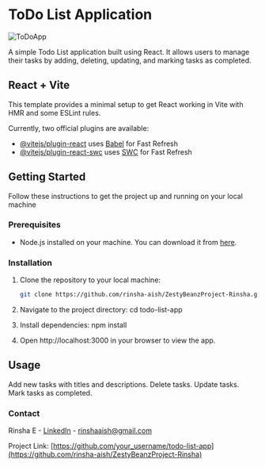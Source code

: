 # ToDo List Application
![ToDoApp](https://github.com/rinsha-aish/ZestyBeanzProject-Rinsha/assets/116577884/55629c50-42e2-42c1-9e1c-9b02f59b2a3f)

A simple Todo List application built using React. It allows users to manage their tasks by adding, deleting, updating, and marking tasks as completed.

## React + Vite

This template provides a minimal setup to get React working in Vite with HMR and some ESLint rules.

Currently, two official plugins are available:

- [@vitejs/plugin-react](https://github.com/vitejs/vite-plugin-react/blob/main/packages/plugin-react/README.md) uses [Babel](https://babeljs.io/) for Fast Refresh
- [@vitejs/plugin-react-swc](https://github.com/vitejs/vite-plugin-react-swc) uses [SWC](https://swc.rs/) for Fast Refresh

## Getting Started

Follow these instructions to get the project up and running on your local machine

### Prerequisites

- Node.js installed on your machine. You can download it from [here](https://nodejs.org/).

### Installation

1. Clone the repository to your local machine:
   ```bash
   git clone https://github.com/rinsha-aish/ZestyBeanzProject-Rinsha.git
   
2. Navigate to the project directory:
   cd todo-list-app
   
3. Install dependencies:
   npm install
   
4. Open http://localhost:3000 in your browser to view the app.

## Usage

Add new tasks with titles and descriptions.
Delete tasks.
Update tasks.
Mark tasks as completed.

### Contact
Rinsha E - [LinkedIn](https://www.linkedin.com/in/rinsha-aisha/) - rinshaaish@gmail.com


Project Link: [https://github.com/your_username/todo-list-app](https://github.com/rinsha-aish/ZestyBeanzProject-Rinsha)
